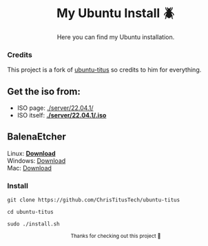 <div align="center">

# My Ubuntu Install 🪲
<sup2>Here you can find my Ubuntu installation. </sup2>
</div>

### Credits
This project is a fork of <a href="https://github.com/dgsasha/qualia-gtk-theme" target="_blank" rel="noopener">ubuntu-titus</a> so credits to him for everything.

## Get the iso from:
* ISO page: <a href="https://ubuntu.com/download/server" target="_blank" rel="noopener">./server/22.04.1/</a>
* ISO itself: <a href="https://releases.ubuntu.com/22.04.1/ubuntu-22.04.1-live-server-amd64.iso" target="_blank" rel="noopener">**./server/22.04.1/.iso**</a>

## BalenaEtcher 
Linux: <a href="https://github.com/balena-io/etcher/releases/download/v1.10.2/balenaEtcher-1.10.2-x64.AppImage?d_id=3a098830-5af4-4dff-bede-95937ba30729&s_id=1671802525579" target="_blank" rel="noopener">**Download**</a> 
<br> Windows: <a href="https://github.com/balena-io/etcher/releases/download/v1.10.2/balenaEtcher-Portable-1.10.2.exe?d_id=3a098830-5af4-4dff-bede-95937ba30729&s_id=1671802525579" target="_blank" rel="noopener">Download</a>
<br> Mac: <a href="https://github.com/balena-io/etcher/releases/download/v1.10.2/balenaEtcher-1.10.2.dmg?d_id=3a098830-5af4-4dff-bede-95937ba30729&s_id=1671808440901" target="_blank" rel="noopener">Download</a>
### Install

```
git clone https://github.com/ChrisTitusTech/ubuntu-titus
```
```
cd ubuntu-titus
```
```
sudo ./install.sh
```
<div align="center">
  <sup> Thanks for checking out this project 👋</sup>
<div>

